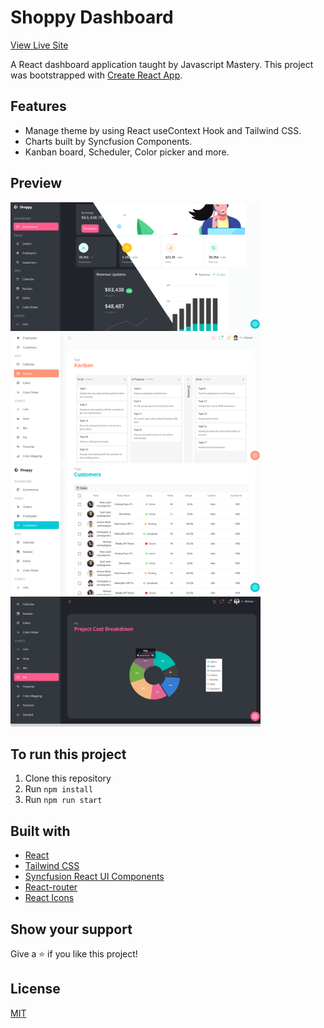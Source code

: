 # Shoppy Dashboard

[View Live Site](https://syncfusion-dashboard-benz.netlify.app/)

A React dashboard application taught by Javascript Mastery.
This project was bootstrapped with [Create React App](https://github.com/facebook/create-react-app).

## Features

- Manage theme by using React useContext Hook and Tailwind CSS.
- Charts built by Syncfusion Components.
- Kanban board, Scheduler, Color picker and more.

## Preview

<img src="./resources/dashboard.png" width="400" />&nbsp;<img src="./resources/kanban.png" width="400" />
<img src="./resources/customers.png" width="400" />&nbsp;<img src="./resources/pie.png" width="400" />

## To run this project

1. Clone this repository
2. Run `npm install`
3. Run `npm run start`

## Built with

- [React](https://reactjs.org/)
- [Tailwind CSS](https://tailwindcss.com/)
- [Syncfusion React UI Components](https://ej2.syncfusion.com/react/documentation/introduction/)
- [React-router](https://reactrouter.com/)
- [React Icons](https://react-icons.github.io/react-icons/)

## Show your support

Give a ⭐️ if you like this project!

## License

[MIT](LICENSE)
